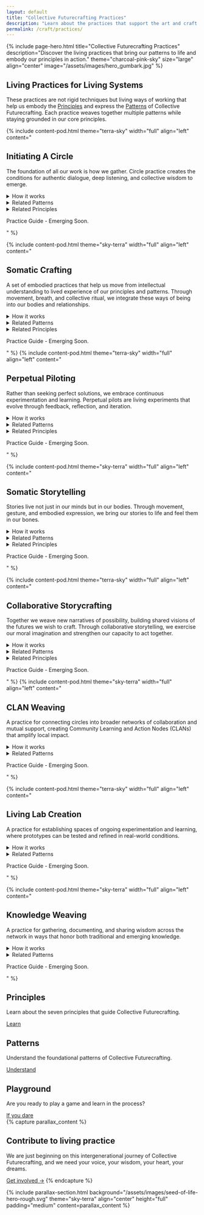 ```yaml
---
layout: default
title: "Collective Futurecrafting Practices"
description: "Learn about the practices that support the art and craft of collective futurecrafting."
permalink: /craft/practices/
---
```


{% include page-hero.html
  title="Collective Futurecrafting Practices"
  description="Discover the living practices that bring our patterns to life and embody our principles in action."
  theme="charcoal-pink-sky"
  size="large"
  align="center"
  image="/assets/images/hero_gumbark.jpg"
%}

<div class="container">
  <div class="section-heading">
    <h2>Living Practices for Living Systems</h2>
    <p>These practices are not rigid techniques but living ways of working that help us embody the <a href="/craft/principles">Principles</a> and express the <a href="/craft/patterns">Patterns</a> of Collective Futurecrafting. Each practice weaves together multiple patterns while staying grounded in our core principles.</p>
  </div>
</div>

<div class="content-pod-container">
  {% include content-pod.html
    theme="terra-sky"
    width="full"
    align="left"
    content="
    <h2>Initiating A Circle</h2>
    <p class='quote'>The foundation of all our work is how we gather. Circle practice creates the conditions for authentic dialogue, deep listening, and collective wisdom to emerge.</p>
    <details class='accordion'>
            <summary class='accordion__trigger'>How it works</summary>
            <div class='accordion__content'>
              <ol>
                <li>Gather 3-7 people who share a common interest or concern.</li>
                <li>Create a safe, welcoming space for gathering (physical or virtual).</li>
                <li>Begin with a centering practice to ground the group.</li>
                <li>Use check-in rounds to build connection and presence.</li>
                <li>Establish shared agreements for how you'll work together.</li>
                <li>Close with reflection and gratitude.</li>
              </ol>
              <p>Remember: Circles are living entities that grow and evolve. Start simple and let the practice deepen over time.</p>
            </div>
    </details>
    <details class='accordion'>
            <summary class='accordion__trigger'>Related Patterns</summary>
            <div class='accordion__content'>
              <ul>
                <li><strong>Circles as Relational Foundations:</strong> This practice directly embodies our core pattern of using circles to build trust and foster collaboration.</li>
                <li><strong>Self-Organization and Emergence:</strong> Circles form organically around shared interests and needs.</li>
                <li><strong>Healing as Collective Journey:</strong> Circles provide space for processing emotions and building resilience together.</li>
                <li><strong>Storytelling as Connector:</strong> Circle practice creates space for sharing stories and building shared narrative.</li>
              </ul>
            </div>
    </details>
    <details class='accordion'>
            <summary class='accordion__trigger'>Related Principles</summary>
            <div class='accordion__content'>
              <ul>
                <li>Interconnection</li>
                <li>Self-Determination</li>
                <li>Relational Trust</li>
              </ul>
            </div>
    </details>
    <p>Practice Guide - Emerging Soon.</p>" %}

  {% include content-pod.html
    theme="sky-terra"
    width="full"
    align="left"
    content="
    <h2>Somatic Crafting</h2>
    <p>A set of embodied practices that help us move from intellectual understanding to lived experience of our principles and patterns. Through movement, breath, and collective ritual, we integrate these ways of being into our bodies and relationships.</p>
    <details class='accordion'>
            <summary class='accordion__trigger'>How it works</summary>
            <div class='accordion__content'>
              <ol>
                <li>Choose a pattern or principle to explore somatically.</li>
                <li>Create a safe container for embodied exploration.</li>
                <li>Guide participants through:
                  <ul>
                    <li>Centering practices to ground in the body</li>
                    <li>Movement explorations that embody the chosen theme</li>
                    <li>Partner or group exercises to build relational awareness</li>
                    <li>Reflection and integration</li>
                  </ul>
                </li>
                <li>Close with collective grounding and gratitude.</li>
              </ol>
            </div>
    </details>
    <details class='accordion'>
            <summary class='accordion__trigger'>Related Patterns</summary>
            <div class='accordion__content'>
              <ul>
                <li><strong>Healing as Collective Journey:</strong> Somatic practices support individual and collective healing through embodied awareness.</li>
                <li><strong>Cyclical Processes:</strong> Regular somatic practice creates rhythms of embodied learning and integration.</li>
                <li><strong>Reciprocity and Mutual Benefit:</strong> Partner and group practices build embodied understanding of reciprocity.</li>
                <li><strong>Intergenerational Engagement:</strong> Movement and ritual can bridge across ages and cultures.</li>
              </ul>
            </div>
    </details>
    <details class='accordion'>
            <summary class='accordion__trigger'>Related Principles</summary>
            <div class='accordion__content'>
              <ul>
                <li>Self-Determination</li>
                <li>Relational Trust</li>
                <li>Cyclical Reflection</li>
              </ul>
            </div>
    </details>
    <p>Practice Guide - Emerging Soon.</p>"
    %}
    {% include content-pod.html
    theme="terra-sky"
    width="full"
    align="left"
    content="
    <h2>Perpetual Piloting</h2>
    <p>Rather than seeking perfect solutions, we embrace continuous experimentation and learning. Perpetual pilots are living experiments that evolve through feedback, reflection, and iteration.</p>
    <details class='accordion'>
            <summary class='accordion__trigger'>How it works</summary>
            <div class='accordion__content'>
              <ol>
                <li>Identify a challenge or opportunity that matters to your community.</li>
                <li>Design a small-scale experiment:
                  <ul>
                    <li>Define what you want to learn</li>
                    <li>Identify key stakeholders to involve</li>
                    <li>Create clear feedback mechanisms</li>
                    <li>Set timeline for first iteration</li>
                  </ul>
                </li>
                <li>Implement the pilot with regular check-ins and documentation.</li>
                <li>Reflect collectively on what's emerging:
                  <ul>
                    <li>What's working? What isn't?</li>
                    <li>What are we learning?</li>
                    <li>What wants to emerge next?</li>
                  </ul>
                </li>
                <li>Iterate based on learnings, keeping what works and adjusting what doesn't.</li>
              </ol>
            </div>
    </details>
    <details class='accordion'>
            <summary class='accordion__trigger'>Related Patterns</summary>
            <div class='accordion__content'>
              <ul>
                <li><strong>Prototyping and Perpetual Pilots:</strong> Directly embodies this pattern through continuous experimentation.</li>
                <li><strong>Cyclical Processes:</strong> Creates rhythms of action, reflection, and adaptation.</li>
                <li><strong>Self-Organization and Emergence:</strong> Allows solutions to emerge naturally from local context.</li>
                <li><strong>Shared Knowledge Commons:</strong> Documentation and learnings contribute to collective wisdom.</li>
              </ul>
            </div>
    </details>
    <details class='accordion'>
            <summary class='accordion__trigger'>Related Principles</summary>
            <div class='accordion__content'>
              <ul>
                <li>Emergence</li>
                <li>Cyclical Reflection</li>
                <li>Mutual Flourishing</li>
              </ul>
            </div>
    </details>
    <p>Practice Guide - Emerging Soon.</p>
    " %}

  {% include content-pod.html
    theme="sky-terra"
    width="full"
    align="left"
    content="
    <h2>Somatic Storytelling</h2>
    <p>Stories live not just in our minds but in our bodies. Through movement, gesture, and embodied expression, we bring our stories to life and feel them in our bones.</p>
    <details class='accordion'>
            <summary class='accordion__trigger'>How it works</summary>
            <div class='accordion__content'>
              <ol>
                <li>Create a safe container for embodied exploration:
                  <ul>
                    <li>Ground the group through breath or movement</li>
                    <li>Set agreements about participation and witnessing</li>
                    <li>Acknowledge different physical abilities and comfort levels</li>
                  </ul>
                </li>
                <li>Introduce a story theme or prompt:
                  <ul>
                    <li>Personal or collective memories</li>
                    <li>Visions of the future</li>
                    <li>Relationship with place or nature</li>
                  </ul>
                </li>
                <li>Guide embodied exploration:
                  <ul>
                    <li>Start with simple movements or gestures</li>
                    <li>Layer in sound, rhythm, or voice</li>
                    <li>Invite partner or group interaction</li>
                  </ul>
                </li>
                <li>Reflect and integrate:
                  <ul>
                    <li>Share experiences in pairs or circle</li>
                    <li>Note insights and discoveries</li>
                    <li>Connect personal stories to collective themes</li>
                  </ul>
                </li>
              </ol>
            </div>
    </details>
    <details class='accordion'>
            <summary class='accordion__trigger'>Related Patterns</summary>
            <div class='accordion__content'>
              <ul>
                <li><strong>Storytelling as Connector:</strong> Uses embodied narrative to weave connection.</li>
                <li><strong>Healing as Collective Journey:</strong> Creates space for somatic processing and integration.</li>
                <li><strong>Intergenerational Engagement:</strong> Movement and story bridge across generations.</li>
                <li><strong>Circles as Relational Foundations:</strong> Uses circle container for shared exploration.</li>
              </ul>
            </div>
    </details>
    <details class='accordion'>
            <summary class='accordion__trigger'>Related Principles</summary>
            <div class='accordion__content'>
              <ul>
                <li>Self-Determination</li>
                <li>Relational Trust</li>
                <li>Interconnection</li>
              </ul>
            </div>
    </details>
    <p>Practice Guide - Emerging Soon.</p>
    " %}

  {% include content-pod.html
    theme="terra-sky"
    width="full"
    align="left"
    content="
    <h2>Collaborative Storycrafting</h2>
    <p>Together we weave new narratives of possibility, building shared visions of the futures we wish to craft. Through collaborative storytelling, we exercise our moral imagination and strengthen our capacity to act together.</p>
    <details class='accordion'>
            <summary class='accordion__trigger'>How it works</summary>
            <div class='accordion__content'>
              <ol>
                <li>Prepare the storytelling space:
                  <ul>
                    <li>Gather in circle</li>
                    <li>Set intention for the story journey</li>
                    <li>Review guidelines for collaborative creation</li>
                  </ul>
                </li>
                <li>Choose a story focus, for example:
                  <ul>
                    <li>Future visions of the community and locality</li>
                    <li>Community challenges being faced</li>
                    <li>Ancestral or ecological connections</li>
                  </ul>
                </li>
                <li>Begin the collaborative storying:
                  <ul>
                    <li>Each person adds one element (a word or sentence)</li>
                    <li>Build on previous contributions</li>
                    <li>Embrace unexpected directions</li>
                    <li>Use metaphor and symbolism</li>
                    <li>Allow for silence and reflection</li>
                    <li>Record using audio or GenAI tools like ChatGPT</li>
                  </ul>
                </li>
                <li>Harvest the story's gifts:
                  <ul>
                    <li>Notice emerging themes</li>
                    <li>Reflect on personal and collective resonance</li>
                    <li>Use Generative AI tools to illustrate visions and pathways to get there</li>
                    <li>Consider next steps and where this connects to the greater whole</li>
                  </ul>
                </li>
              </ol>
            </div>
    </details>
    <details class='accordion'>
            <summary class='accordion__trigger'>Related Patterns</summary>
            <div class='accordion__content'>
              <ul>
                <li><strong>Storytelling as Connector:</strong> Uses narrative to build shared understanding and possibility.</li>
                <li><strong>Self-Organisation and Emergence:</strong> Allows stories to emerge through collective creation.</li>
                <li><strong>Shared Knowledge Commons:</strong> Stories become part of collective wisdom.</li>
                <li><strong>Intergenerational Engagement:</strong> Stories bridge past, present, and future.</li>
              </ul>
            </div>
    </details>
    <details class='accordion'>
            <summary class='accordion__trigger'>Related Principles</summary>
            <div class='accordion__content'>
              <ul>
                <li>Emergence</li>
                <li>Reciprocity</li>
                <li>Mutual Flourishing</li>
              </ul>
            </div>
    </details>
    <p>Practice Guide - Emerging Soon.</p>
    " %}
    {% include content-pod.html
    theme="sky-terra"
    width="full"
    align="left"
    content="
    <h2>CLAN Weaving</h2>
    <p>A practice for connecting circles into broader networks of collaboration and mutual support, creating Community Learning and Action Nodes (CLANs) that amplify local impact.</p>
    <details class='accordion'>
            <summary class='accordion__trigger'>How it works</summary>
            <div class='accordion__content'>
              <ol>
                <li>Identify potential connections:
                  <ul>
                    <li>Map existing circles in your bioregion</li>
                    <li>Note shared interests or challenges</li>
                    <li>Identify potential synergies</li>
                  </ul>
                </li>
                <li>Host a weaving gathering:
                  <ul>
                    <li>Invite representatives from each circle</li>
                    <li>Share stories and aspirations</li>
                    <li>Map collective assets and needs</li>
                  </ul>
                </li>
                <li>Create shared infrastructure:
                  <ul>
                    <li>Establish communication channels</li>
                    <li>Define resource sharing agreements</li>
                    <li>Set up regular check-ins</li>
                  </ul>
                </li>
                <li>Start small and grow:
                  <ul>
                    <li>Begin with simple collaborations</li>
                    <li>Document and share learnings</li>
                    <li>Expand as trust builds</li>
                  </ul>
                </li>
              </ol>
            </div>
    </details>
    <details class='accordion'>
            <summary class='accordion__trigger'>Related Patterns</summary>
            <div class='accordion__content'>
              <ul>
                <li><strong>Nested Collaboration:</strong> Creates connections across scales while preserving local autonomy</li>
                <li><strong>Self-Organization and Emergence:</strong> Allows natural formation of larger networks</li>
                <li><strong>Shared Knowledge Commons:</strong> Facilitates resource and wisdom sharing</li>
                <li><strong>Reciprocity and Mutual Benefit:</strong> Builds networks of mutual support</li>
              </ul>
            </div>
    </details>
    <p>Practice Guide - Emerging Soon.</p>
    " %}

  {% include content-pod.html
    theme="terra-sky"
    width="full"
    align="left"
    content="
    <h2>Living Lab Creation</h2>
    <p>A practice for establishing spaces of ongoing experimentation and learning, where prototypes can be tested and refined in real-world conditions.</p>
    <details class='accordion'>
            <summary class='accordion__trigger'>How it works</summary>
            <div class='accordion__content'>
              <ol>
                <li>Set up the lab:
                  <ul>
                    <li>Identify physical or virtual space</li>
                    <li>Gather necessary tools and resources</li>
                    <li>Create documentation systems</li>
                  </ul>
                </li>
                <li>Design learning rhythms:
                  <ul>
                    <li>Regular reflection sessions</li>
                    <li>Data collection protocols</li>
                    <li>Sharing mechanisms</li>
                  </ul>
                </li>
                <li>Run experiments:
                  <ul>
                    <li>Test prototypes in real conditions</li>
                    <li>Gather feedback from stakeholders</li>
                    <li>Document unexpected outcomes</li>
                  </ul>
                </li>
                <li>Share learnings:
                  <ul>
                    <li>Create accessible documentation</li>
                    <li>Host open learning sessions</li>
                    <li>Connect with other labs</li>
                  </ul>
                </li>
              </ol>
            </div>
    </details>
    <details class='accordion'>
            <summary class='accordion__trigger'>Related Patterns</summary>
            <div class='accordion__content'>
              <ul>
                <li><strong>Prototyping and Perpetual Pilots:</strong> Creates dedicated space for experimentation</li>
                <li><strong>Cyclical Processes:</strong> Embeds regular learning and iteration</li>
                <li><strong>Shared Knowledge Commons:</strong> Generates and shares practical wisdom</li>
                <li><strong>Self-Organisation and Emergence:</strong> Allows natural evolution of solutions</li>
              </ul>
            </div>
    </details>
    <p>Practice Guide - Emerging Soon.</p>
    " %}

  {% include content-pod.html
    theme="sky-terra"
    width="full"
    align="left"
    content="
    <h2>Knowledge Weaving</h2>
    <p>A practice for gathering, documenting, and sharing wisdom across the network in ways that honor both traditional and emerging knowledge.</p>
    <details class='accordion'>
            <summary class='accordion__trigger'>How it works</summary>
            <div class='accordion__content'>
              <ol>
                <li>Create knowledge containers:
                  <ul>
                    <li>Set up documentation systems</li>
                    <li>Define sharing protocols</li>
                    <li>Establish access guidelines</li>
                  </ul>
                </li>
                <li>Gather wisdom:
                  <ul>
                    <li>Record stories and experiences</li>
                    <li>Document prototype learnings</li>
                    <li>Capture traditional knowledge (with permission)</li>
                  </ul>
                </li>
                <li>Make knowledge accessible:
                  <ul>
                    <li>Create multiple formats (text, audio, visual)</li>
                    <li>Translate across languages</li>
                    <li>Design for different learning styles</li>
                  </ul>
                </li>
                <li>Foster knowledge exchange:
                  <ul>
                    <li>Host learning circles</li>
                    <li>Create mentorship connections</li>
                    <li>Facilitate cross-pollination</li>
                  </ul>
                </li>
              </ol>
            </div>
    </details>
    <details class='accordion'>
            <summary class='accordion__trigger'>Related Patterns</summary>
            <div class='accordion__content'>
              <ul>
                <li><strong>Shared Knowledge Commons:</strong> Creates infrastructure for collective wisdom</li>
                <li><strong>Intergenerational Engagement:</strong> Bridges traditional and new knowledge</li>
                <li><strong>Storytelling as Connector:</strong> Uses narrative to share learning</li>
                <li><strong>Reciprocity and Mutual Benefit:</strong> Ensures fair exchange of wisdom</li>
              </ul>
            </div>
    </details>
    <p>Practice Guide - Emerging Soon.</p>
    " %}
</div>
<!-- Card Content Grid -->
  <section class="content-grid">
    <div class="container">
      <div class="grid">
        <!-- Principles -->
        <div class="card card--terracotta">
          <h2>Principles</h2>
          <p>Learn about the seven principles that guide Collective Futurecrafting.</p>
          <a href="{{ '/craft/principles' | relative_url }}" class="button button--primary">Learn</a>
        </div>
        <!-- Patterns -->
        <div class="card card--olive-green">
          <h2>Patterns</h2>
          <p>Understand the foundational patterns of Collective Futurecrafting.</p>
          <a href="{{ '/craft/patterns' | relative_url }}" class="button button--primary">Understand</a>
        </div>
        <!-- Play -->
        <div class="card card--sky-blue">
          <h2>Playground</h2>
          <p>Are you ready to play a game and learn in the process?</p>
          <a href="{{ '/craft/playground' | relative_url }}" class="button button--primary">If you dare</a>
        </div>
      </div>
    </div>
  </section>
{% capture parallax_content %}
<h2>Contribute to living practice</h2>
<p>
  We are just beginning on this intergenerational journey of Collective Futurecrafting, and we need your voice, your wisdom, your heart, your dreams.
</p>
<a href="{{ '/get-involved' | relative_url }}" class='button button--primary'>Get involved →</a>
{% endcapture %}

{% include parallax-section.html
  background="/assets/images/seed-of-life-hero-rough.svg"
  theme="sky-terra"
  align="center"
  height="full"
  padding="medium"
  content=parallax_content
%}